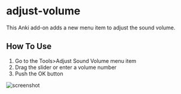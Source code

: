 # adjust-volume

This Anki add-on adds a new menu item to adjust the sound volume.

## How To Use
1. Go to the Tools>Adjust Sound Volume menu item
2. Drag the slider or enter a volume number
3. Push the OK button

![screenshot](https://raw.githubusercontent.com/mnogu/adjust-volume/main/screenshot.png)
